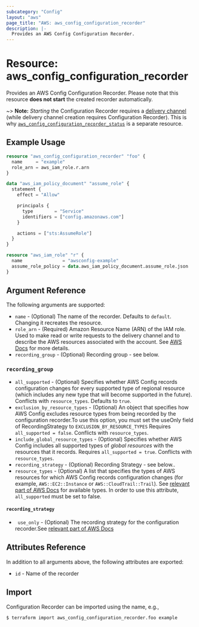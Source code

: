 ```yaml
---
subcategory: "Config"
layout: "aws"
page_title: "AWS: aws_config_configuration_recorder"
description: |-
  Provides an AWS Config Configuration Recorder.
---
```


# Resource: aws_config_configuration_recorder

Provides an AWS Config Configuration Recorder. Please note that this resource **does not start** the created recorder automatically.

~> **Note:** _Starting_ the Configuration Recorder requires a [delivery channel](/docs/providers/aws/r/config_delivery_channel.html) (while delivery channel creation requires Configuration Recorder). This is why [`aws_config_configuration_recorder_status`](/docs/providers/aws/r/config_configuration_recorder_status.html) is a separate resource.

## Example Usage

```terraform
resource "aws_config_configuration_recorder" "foo" {
  name     = "example"
  role_arn = aws_iam_role.r.arn
}

data "aws_iam_policy_document" "assume_role" {
  statement {
    effect = "Allow"

    principals {
      type        = "Service"
      identifiers = ["config.amazonaws.com"]
    }

    actions = ["sts:AssumeRole"]
  }
}

resource "aws_iam_role" "r" {
  name               = "awsconfig-example"
  assume_role_policy = data.aws_iam_policy_document.assume_role.json
}
```

## Argument Reference

The following arguments are supported:

* `name` - (Optional) The name of the recorder. Defaults to `default`. Changing it recreates the resource.
* `role_arn` - (Required) Amazon Resource Name (ARN) of the IAM role. Used to make read or write requests to the delivery channel and to describe the AWS resources associated with the account. See [AWS Docs](http://docs.aws.amazon.com/config/latest/developerguide/iamrole-permissions.html) for more details.
* `recording_group` - (Optional) Recording group - see below.

### `recording_group`

* `all_supported` - (Optional) Specifies whether AWS Config records configuration changes for every supported type of regional resource (which includes any new type that will become supported in the future). Conflicts with `resource_types`. Defaults to `true`.
* `exclusion_by_resource_types` - (Optional) An object that specifies how AWS Config excludes resource types from being recorded by the configuration recorder.To use this option, you must set the useOnly field of RecordingStrategy to `EXCLUSION_BY_RESOURCE_TYPES` Requires `all_supported = false`. Conflicts with `resource_types`.
* `include_global_resource_types` - (Optional) Specifies whether AWS Config includes all supported types of _global resources_ with the resources that it records. Requires `all_supported = true`. Conflicts with `resource_types`.
* `recording_strategy` - (Optional) Recording Strategy - see below..
* `resource_types` - (Optional) A list that specifies the types of AWS resources for which AWS Config records configuration changes (for example, `AWS::EC2::Instance` or `AWS::CloudTrail::Trail`). See [relevant part of AWS Docs](http://docs.aws.amazon.com/config/latest/APIReference/API_ResourceIdentifier.html#config-Type-ResourceIdentifier-resourceType) for available types. In order to use this attribute, `all_supported` must be set to false.

#### `recording_strategy`

* ` use_only` - (Optional) The recording strategy for the configuration recorder.See [relevant part of AWS Docs](https://docs.aws.amazon.com/config/latest/APIReference/API_RecordingStrategy.html)

## Attributes Reference

In addition to all arguments above, the following attributes are exported:

* `id` - Name of the recorder

## Import

Configuration Recorder can be imported using the name, e.g.,

```
$ terraform import aws_config_configuration_recorder.foo example
```
